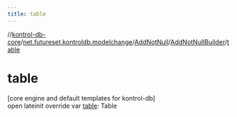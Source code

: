 ```yaml
---
title: table
---
```

//[kontrol-db-core](../../../../index.html)/[net.futureset.kontroldb.modelchange](../../index.html)/[AddNotNull](../index.html)/[AddNotNullBuilder](index.html)/[table](table.html)



# table



[core engine and default templates for kontrol-db]\
open lateinit override var [table](table.html): Table





